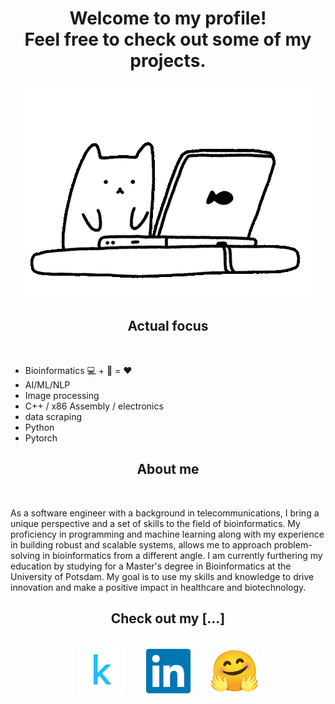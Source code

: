 <h1 align="center">Welcome to my profile!<br>Feel free to check out some of my projects.</h1>

<p align="center">
  <img src="./cat1.gif">
</p>

<h2 align="center">Actual focus</h2>
<br>
<ul>
  <li>Bioinformatics 💻 + 🧬 = ❤️</li>
  <li>AI/ML/NLP</li>
  <li>Image processing</li>
  <li>C++ / x86 Assembly / electronics</li>
  <li>data scraping</li>
  <li>Python</li>
  <li>Pytorch</li>
</ul>

<h2 align="center">About me</h2>
<br>
<p>As a software engineer with a background in telecommunications, I bring a unique perspective and a set of skills to the field of bioinformatics. My proficiency in programming and machine learning along with my experience in building robust and scalable systems, allows me to approach problem-solving in bioinformatics from a different angle. I am currently furthering my education by studying for a Master's degree in Bioinformatics at the University of Potsdam. My goal is to use my skills and knowledge to drive innovation and make a positive impact in healthcare and biotechnology.</p>

<h2 align="center">Check out my [...]</h2>
<br>
<div align="center">
<a href="https://www.kaggle.com/nigelhartm"><img src="kaggle.svg" style="width:75px;height:75px;"></a>&nbsp;&nbsp;&nbsp;&nbsp;&nbsp;&nbsp;&nbsp;
<a href="https://huggingface.co/nigelhartm"><img src="linkedin.svg" style="width:75px;height:75px;"></a>&nbsp;&nbsp;&nbsp;&nbsp;&nbsp;&nbsp;&nbsp;
<a href="https://www.linkedin.com/in/nigel-hartman-a24437179/"><img src="hugging-face.svg" style="width:75px;height:75px;"></a>
</div>
